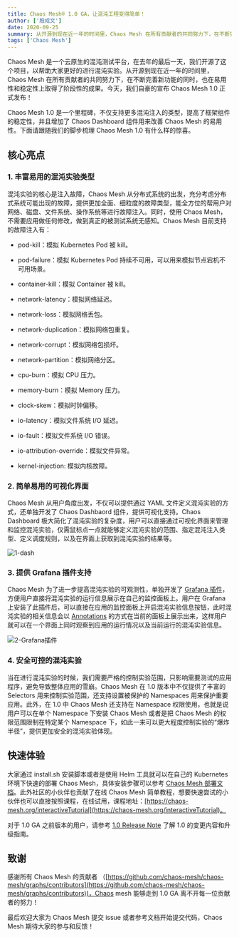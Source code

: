 ```yaml
---
title: Chaos Mesh® 1.0 GA，让混沌工程变得简单！
author: ['殷成文']
date: 2020-09-25
summary: 从开源到现在近一年的时间里，Chaos Mesh 在所有贡献者的共同努力下，在不断完善新功能的同时，在易用性和稳定性上也都取得了阶段性的成果，今天，我们自豪的宣布 Chaos Mesh 1.0 正式发布！
tags: ['Chaos Mesh']
---
```


Chaos Mesh 是一个云原生的混沌测试平台，在去年的最后一天，我们开源了这个项目，以帮助大家更好的进行混沌实验。从开源到现在近一年的时间里，Chaos Mesh 在所有贡献者的共同努力下，在不断完善新功能的同时，也在易用性和稳定性上取得了阶段性的成果。今天，我们自豪的宣布 Chaos Mesh 1.0 正式发布！

Chaos Mesh 1.0 是一个里程碑，不仅支持更多混沌注入的类型，提高了框架组件的稳定性，并且增加了 Chaos Dashboard 组件用来改善 Chaos Mesh 的易用性。下面请跟随我们的脚步梳理 Chaos Mesh 1.0 有什么样的惊喜。

## 核心亮点

### 1. 丰富易用的混沌实验类型

混沌实验的核心是注入故障，Chaos Mesh 从分布式系统的出发，充分考虑分布式系统可能出现的故障，提供更加全面、细粒度的故障类型，能全方位的帮用户对网络、磁盘、文件系统、操作系统等进行故障注入。同时，使用 Chaos Mesh，不需要应用做任何修改，做到真正的被测试系统无感知。Chaos Mesh 目前支持的故障注入有：

*   pod-kill：模拟 Kubernetes Pod 被 kill。

*   pod-failure：模拟 Kubernetes Pod 持续不可用，可以用来模拟节点宕机不可用场景。

*   container-kill：模拟 Container 被 kill。

*   network-latency：模拟网络延迟。

*   network-loss：模拟网络丢包。

*   network-duplication：模拟网络包重复。

*   network-corrupt：模拟网络包损坏。

*   network-partition：模拟网络分区。

*   cpu-burn：模拟 CPU 压力。

*   memory-burn：模拟 Memory 压力。

*   clock-skew：模拟时钟偏移。

*   io-latency：模拟文件系统 I/O 延迟。

*   io-fault：模拟文件系统 I/O 错误。

*   io-attribution-override：模拟文件异常。

*   kernel-injection: 模拟内核故障。

### 2. 简单易用的可视化界面

Chaos Mesh 从用户角度出发，不仅可以提供通过 YAML 文件定义混沌实验的方式，还单独开发了 Chaos Dashbaord 组件，提供可视化支持。Chaos Dashboard 极大简化了混沌实验的复杂度，用户可以直接通过可视化界面来管理和监控混沌实验，仅需鼠标点一点就能够定义混沌实验的范围、指定混沌注入类型、定义调度规则，以及在界面上获取到混沌实验的结果等。

![1-dash](media/chaos-mesh-1.0-ga/1-dash.gif)

### 3. 提供 Grafana 插件支持

Chaos Mesh 为了进一步提高混沌实验的可观测性，单独开发了 [Grafana 插件](https://github.com/chaos-mesh/chaos-mesh-datasource)，方便用户直接将混沌实验的运行信息展示在自己的监控面板上。用户在 Grafana 上安装了此插件后，可以直接在应用的监控面板上开启混沌实验信息按钮，此时混沌实验的相关信息会以 [Annotations](https://grafana.com/docs/grafana/latest/dashboards/annotations/) 的方式在当前的面板上展示出来，这样用户就可以在一个界面上同时观察到应用的运行情况以及当前运行的混沌实验信息。

![2-Grafana插件](media/chaos-mesh-1.0-ga/2-Grafana插件.png)

### 4. 安全可控的混沌实验

当在进行混沌实验的时候，我们需要严格的控制实验范围，只影响需要测试的应用程序，避免导致整体应用的雪崩。Chaos Mesh 在 1.0 版本中不仅提供了丰富的 Selectors 用来控制实验范围，还支持设置被保护的 Namespaces 用来保护重要应用。此外，在 1.0 中 Chaos Mesh 还支持在 Namespace 权限使用，也就是说用户可以在单个 Namespace 下安装 Chaos Mesh 或者是把 Chaos Mesh 的权限范围限制在特定某个 Namespace 下，如此一来可以更大程度控制实验的“爆炸半径”，提供更加安全的混沌实验体现。

## 快速体验

大家通过 install.sh 安装脚本或者是使用 Helm 工具就可以在自己的 Kubernetes 环境下快速的部署 Chaos Mesh，具体安装步骤可以参考 [Chaos Mesh 部署文档](https://chaos-mesh.org/docs/user_guides/installation)。此外社区的小伙伴也贡献了在线 Chaos Mesh 简单教程，想要快速尝试的小伙伴也可以直接按照课程，在线试用，课程地址：[https://chaos-mesh.org/interactiveTutorial](https://chaos-mesh.org/interactiveTutorial)。

对于 1.0 GA 之前版本的用户，请参考 [1.0 Release Note](https://github.com/chaos-mesh/chaos-mesh/releases/tag/v1.0.0) 了解 1.0 的变更内容和升级指南。

## 致谢

感谢所有 Chaos Mesh 的贡献者 （[https://github.com/chaos-mesh/chaos-mesh/graphs/contributors](https://github.com/chaos-mesh/chaos-mesh/graphs/contributors))，Chaos mesh 能够走到 1.0 GA 离不开每一位贡献者的努力！

最后欢迎大家为 Chaos Mesh 提交 issue 或者参考文档开始提交代码，Chaos Mesh 期待大家的参与和反馈！